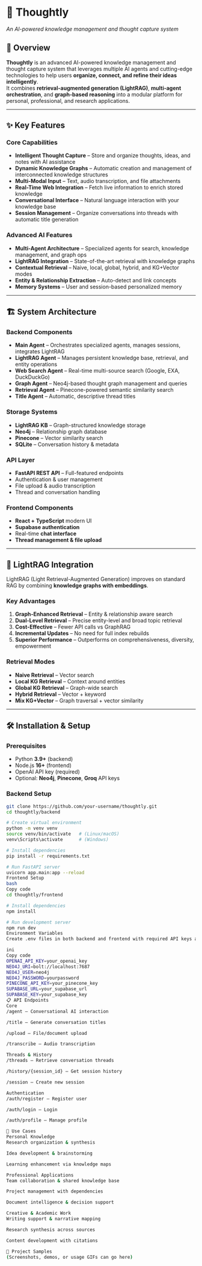 # 🧠 Thoughtly  
*An AI-powered knowledge management and thought capture system*  

## 🚀 Overview  
**Thoughtly** is an advanced AI-powered knowledge management and thought capture system that leverages multiple AI agents and cutting-edge technologies to help users **organize, connect, and refine their ideas intelligently**.  
It combines **retrieval-augmented generation (LightRAG)**, **multi-agent orchestration**, and **graph-based reasoning** into a modular platform for personal, professional, and research applications.

---

## ✨ Key Features  

### Core Capabilities
- **Intelligent Thought Capture** – Store and organize thoughts, ideas, and notes with AI assistance  
- **Dynamic Knowledge Graphs** – Automatic creation and management of interconnected knowledge structures  
- **Multi-Modal Input** – Text, audio transcription, and file attachments  
- **Real-Time Web Integration** – Fetch live information to enrich stored knowledge  
- **Conversational Interface** – Natural language interaction with your knowledge base  
- **Session Management** – Organize conversations into threads with automatic title generation  

### Advanced AI Features
- **Multi-Agent Architecture** – Specialized agents for search, knowledge management, and graph ops  
- **LightRAG Integration** – State-of-the-art retrieval with knowledge graphs  
- **Contextual Retrieval** – Naive, local, global, hybrid, and KG+Vector modes  
- **Entity & Relationship Extraction** – Auto-detect and link concepts  
- **Memory Systems** – User and session-based personalized memory  

---

## 🏗️ System Architecture  

### Backend Components
- **Main Agent** – Orchestrates specialized agents, manages sessions, integrates LightRAG  
- **LightRAG Agent** – Manages persistent knowledge base, retrieval, and entity operations  
- **Web Search Agent** – Real-time multi-source search (Google, EXA, DuckDuckGo)  
- **Graph Agent** – Neo4j-based thought graph management and queries  
- **Retrieval Agent** – Pinecone-powered semantic similarity search  
- **Title Agent** – Automatic, descriptive thread titles  

### Storage Systems
- **LightRAG KB** – Graph-structured knowledge storage  
- **Neo4j** – Relationship graph database  
- **Pinecone** – Vector similarity search  
- **SQLite** – Conversation history & metadata  

### API Layer
- **FastAPI REST API** – Full-featured endpoints  
- Authentication & user management  
- File upload & audio transcription  
- Thread and conversation handling  

### Frontend Components
- **React + TypeScript** modern UI  
- **Supabase authentication**  
- Real-time **chat interface**  
- **Thread management & file upload**  

---

## 🧠 LightRAG Integration  

LightRAG (Light Retrieval-Augmented Generation) improves on standard RAG by combining **knowledge graphs with embeddings**.  

### Key Advantages
1. **Graph-Enhanced Retrieval** – Entity & relationship aware search  
2. **Dual-Level Retrieval** – Precise entity-level and broad topic retrieval  
3. **Cost-Effective** – Fewer API calls vs GraphRAG  
4. **Incremental Updates** – No need for full index rebuilds  
5. **Superior Performance** – Outperforms on comprehensiveness, diversity, empowerment  

### Retrieval Modes
- **Naive Retrieval** – Vector search  
- **Local KG Retrieval** – Context around entities  
- **Global KG Retrieval** – Graph-wide search  
- **Hybrid Retrieval** – Vector + keyword  
- **Mix KG+Vector** – Graph traversal + vector similarity  

---

## 🛠️ Installation & Setup  

### Prerequisites
- Python **3.9+** (backend)  
- Node.js **16+** (frontend)  
- OpenAI API key (required)  
- Optional: **Neo4j**, **Pinecone**, **Groq** API keys  

### Backend Setup
```bash
git clone https://github.com/your-username/thoughtly.git
cd thoughtly/backend

# Create virtual environment
python -m venv venv
source venv/bin/activate   # (Linux/macOS)
venv\Scripts\activate      # (Windows)

# Install dependencies
pip install -r requirements.txt

# Run FastAPI server
uvicorn app.main:app --reload
Frontend Setup
bash
Copy code
cd thoughtly/frontend

# Install dependencies
npm install

# Run development server
npm run dev
Environment Variables
Create .env files in both backend and frontend with required API keys and DB configs:

ini
Copy code
OPENAI_API_KEY=your_openai_key
NEO4J_URI=bolt://localhost:7687
NEO4J_USER=neo4j
NEO4J_PASSWORD=yourpassword
PINECONE_API_KEY=your_pinecone_key
SUPABASE_URL=your_supabase_url
SUPABASE_KEY=your_supabase_key
📋 API Endpoints
Core
/agent – Conversational AI interaction

/title – Generate conversation titles

/upload – File/document upload

/transcribe – Audio transcription

Threads & History
/threads – Retrieve conversation threads

/history/{session_id} – Get session history

/session – Create new session

Authentication
/auth/register – Register user

/auth/login – Login

/auth/profile – Manage profile

🎯 Use Cases
Personal Knowledge
Research organization & synthesis

Idea development & brainstorming

Learning enhancement via knowledge maps

Professional Applications
Team collaboration & shared knowledge base

Project management with dependencies

Document intelligence & decision support

Creative & Academic Work
Writing support & narrative mapping

Research synthesis across sources

Content development with citations

📌 Project Samples
(Screenshots, demos, or usage GIFs can go here)
